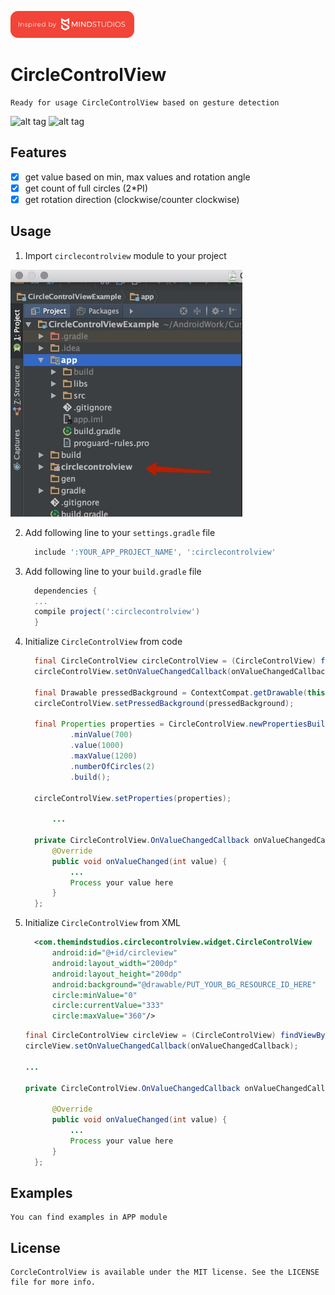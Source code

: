 [![TheMindStudios](https://github.com/TheMindStudios/CircleControlView/blob/master/logo.png?raw=true)](https://themindstudios.com/)
# CircleControlView

    Ready for usage CircleControlView based on gesture detection

![alt tag](https://github.com/TheMindStudios/CircleControlView/blob/master/example_1.gif?raw=true)
![alt tag](https://github.com/TheMindStudios/CircleControlView/blob/master/example_2.gif?raw=true)

## Features

  - [x] get value based on min, max values and rotation angle
  - [x] get count of full circles (2*PI)
  - [x] get rotation direction (clockwise/counter clockwise)

## Usage

  1. Import `circlecontrolview` module to your project

![alt tag](https://github.com/TheMindStudios/CircleControlView/blob/master/import_module.jpg?raw=true) 
 
  2. Add following line to your `settings.gradle` file

      ```groovy
        include ':YOUR_APP_PROJECT_NAME', ':circlecontrolview'
      ```
  3. Add following line to your `build.gradle` file

      ```groovy
        dependencies {
        ...
        compile project(':circlecontrolview')
        }
      ```
  3. Initialize `CircleControlView` from code

      ```java
        final CircleControlView circleControlView = (CircleControlView) findViewById(R.id.radio_cv_fm);
        circleControlView.setOnValueChangedCallback(onValueChangedCallback);
    
        final Drawable pressedBackground = ContextCompat.getDrawable(this, R.drawable.bg_btn_radio_pressed);
        circleControlView.setPressedBackground(pressedBackground);
    
        final Properties properties = CircleControlView.newPropertiesBuilder()
                .minValue(700)
                .value(1000)
                .maxValue(1200)
                .numberOfCircles(2)
                .build();
    
        circleControlView.setProperties(properties);
            
            ...
            
        private CircleControlView.OnValueChangedCallback onValueChangedCallback = new        CircleControlView.OnValueChangedCallback() {
            @Override
            public void onValueChanged(int value) {
                ...
                Process your value here
            }
        };
      ```
      
  4. Initialize `CircleControlView` from XML
    
      ```xml
        <com.themindstudios.circlecontrolview.widget.CircleControlView
            android:id="@+id/circleview"
            android:layout_width="200dp"
            android:layout_height="200dp"
            android:background="@drawable/PUT_YOUR_BG_RESOURCE_ID_HERE"
            circle:minValue="0"
            circle:currentValue="333"
            circle:maxValue="360"/>
      ```
      
      ```java
      final CircleControlView circleView = (CircleControlView) findViewById(R.id.circleview);
      circleView.setOnValueChangedCallback(onValueChangedCallback);
      
      ...
      
      private CircleControlView.OnValueChangedCallback onValueChangedCallback = new CircleControlView.OnValueChangedCallback() {
    
            @Override
            public void onValueChanged(int value) {
                ...
                Process your value here
            }
        };
      ```
      
## Examples

    You can find examples in APP module
  
## License

    CorcleControlView is available under the MIT license. See the LICENSE file for more info.
